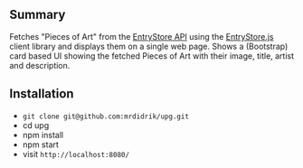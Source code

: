 ## Summary
Fetches "Pieces of Art" from the [EntryStore API](https://recruit.entryscape.net/store) using the [EntryStore.js](https://bitbucket.org/metasolutions/entrystore.js/src/develop/) client library and displays them on a single web page.
Shows a (Bootstrap) card based UI showing the fetched Pieces of Art with their image, title, artist and description.


## Installation

- `git clone git@github.com:mrdidrik/upg.git`
- cd upg
- npm install
- npm start
- visit `http://localhost:8080/`
